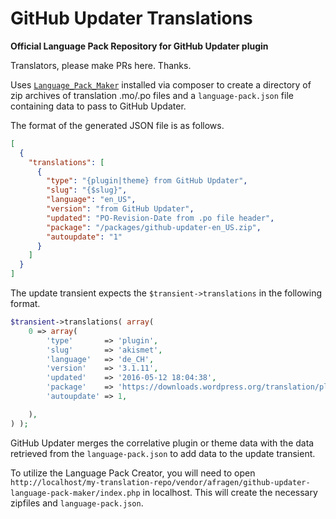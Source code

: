 # GitHub Updater Translations

**Official Language Pack Repository for GitHub Updater plugin**

Translators, please make PRs here. Thanks.

Uses [`Language_Pack_Maker`](https://github.com/afragen/github-updater-language-pack-maker) installed via composer to create a directory of zip archives of translation .mo/.po files and a `language-pack.json` file containing data to pass to GitHub Updater.

The format of the generated JSON file is as follows.

```json
[
  {
    "translations": [
      {
        "type": "{plugin|theme} from GitHub Updater",
        "slug": "{$slug}",
        "language": "en_US",
        "version": "from GitHub Updater",
        "updated": "PO-Revision-Date from .po file header",
        "package": "/packages/github-updater-en_US.zip",
        "autoupdate": "1"
      }
    ]
  }
]
```

The update transient expects the `$transient->translations` in the following format.

```php
$transient->translations( array(
	0 => array(
		'type'       => 'plugin',
		'slug'       => 'akismet',
		'language'   => 'de_CH',
		'version'    => '3.1.11',
		'updated'    => '2016-05-12 18:04:38',
		'package'    => 'https://downloads.wordpress.org/translation/plugin/akismet/3.1.11/de_CH.zip',
		'autoupdate' => 1,

	),
) );
```

GitHub Updater merges the correlative plugin or theme data with the data retrieved from the `language-pack.json` to add data to the update transient.

To utilize the Language Pack Creator, you will need to open `http://localhost/my-translation-repo/vendor/afragen/github-updater-language-pack-maker/index.php` in localhost. This will create the necessary zipfiles and `language-pack.json`.
